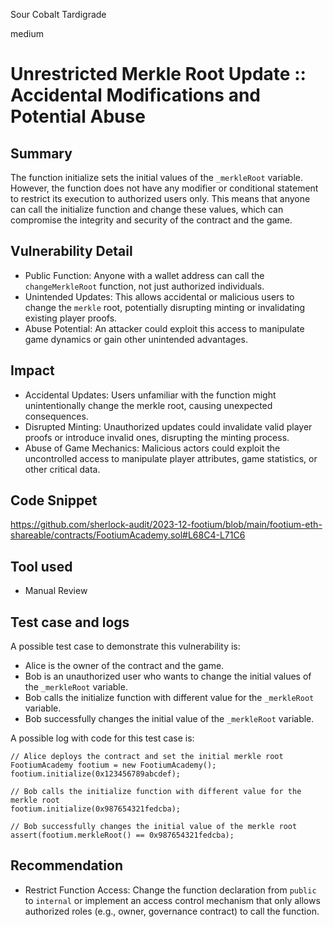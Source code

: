 Sour Cobalt Tardigrade

medium

# Unrestricted Merkle Root Update :: Accidental Modifications and Potential Abuse

## Summary
The function initialize sets the initial values of the `_merkleRoot` variable. However, the function does not have any modifier or conditional statement to restrict its execution to authorized users only. This means that anyone can call the initialize function and change these values, which can compromise the integrity and security of the contract and the game.
## Vulnerability Detail
- Public Function: Anyone with a wallet address can call the `changeMerkleRoot` function, not just authorized individuals.
- Unintended Updates: This allows accidental or malicious users to change the `merkle` root, potentially disrupting minting or invalidating existing player proofs.
- Abuse Potential: An attacker could exploit this access to manipulate game dynamics or gain other unintended advantages.
## Impact
- Accidental Updates: Users unfamiliar with the function might unintentionally change the merkle root, causing unexpected consequences.
- Disrupted Minting: Unauthorized updates could invalidate valid player proofs or introduce invalid ones, disrupting the minting process.
- Abuse of Game Mechanics: Malicious actors could exploit the uncontrolled access to manipulate player attributes, game statistics, or other critical data.
## Code Snippet
https://github.com/sherlock-audit/2023-12-footium/blob/main/footium-eth-shareable/contracts/FootiumAcademy.sol#L68C4-L71C6
## Tool used
- Manual Review

## Test case and logs
A possible test case to demonstrate this vulnerability is:

- Alice is the owner of the contract and the game.
- Bob is an unauthorized user who wants to change the initial values of the `_merkleRoot` variable.
- Bob calls the initialize function with different value for the `_merkleRoot`  variable.
- Bob successfully changes the initial value of the `_merkleRoot`  variable.

A possible log with code for this test case is:
```solidity
// Alice deploys the contract and set the initial merkle root 
FootiumAcademy footium = new FootiumAcademy();
footium.initialize(0x123456789abcdef);

// Bob calls the initialize function with different value for the merkle root 
footium.initialize(0x987654321fedcba);

// Bob successfully changes the initial value of the merkle root 
assert(footium.merkleRoot() == 0x987654321fedcba);

```
## Recommendation
- Restrict Function Access: Change the function declaration from `public` to `internal` or implement an access control mechanism that only allows authorized roles (e.g., owner, governance contract) to call the function.